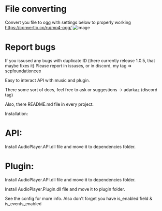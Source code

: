 # File converting
Convert you file to ogg with settings below to properly working
https://convertio.co/ru/mp4-ogg/
![image](https://github.com/user-attachments/assets/f66160aa-0c3f-494c-858c-dd66d0225df9)


# Report bugs
If you issused any bugs with duplicate ID (there currently release 1.0.5, that maybe fixes it)
Please report in issuses, or in discord, my tag => scpfoundationceo

Easy to interact API with music and plugin.

There some sort of docs, feel free to ask or suggestions -> adarkaz (discord tag)

Also, there README.md file in every project.

Installation:

# API:

Install AudioPlayer.API.dll file and move it to dependencies folder.

# Plugin:

Install AudioPlayer.API.dll file and move it to dependencies folder.

Install AudioPlayer.Plugin.dll file and move it to plugin folder.

See the config for more info. Also don't forget you have is_enabled field & is_events_enabled
